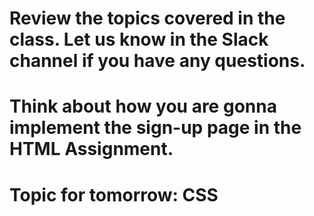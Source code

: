 # Review the topics covered in the class. Let us know in the Slack channel if you have any questions.

# Think about how you are gonna implement the sign-up page in the HTML Assignment.

# Topic for tomorrow: CSS
